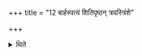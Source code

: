 +++
title = "12 बार्हस्पत्यं शितिपृष्ठन् त्रयस्त्रिंशे"

+++

<details><summary>थिते</summary>

बार्हस्पत्यं शितिपृष्ठं त्रयस्त्रिंशे । वाचे पृश्निमुत्तमे । वैश्वकर्मणमृषभं तूपरं महाव्रते द्विरूपमुभयतएतम् १२
</details>
